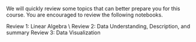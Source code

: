 We will quickly review some topics that can better prepare you for this course. You are encouraged to review the following notebooks.

Review 1: Linear Algebra \\
Review 2: Data Understanding, Description, and summary
Review 3: Data Visualization

